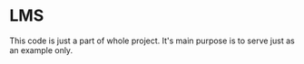 # LMS

This code is just a part of whole project. It's main purpose is to serve just as an example only.
